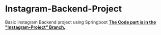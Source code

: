 # Instagram-Backend-Project
Basic Instagram Backend project using Springboot 
**<ins>The Code part is in the "Instagram-Project" Branch.</ins>**
